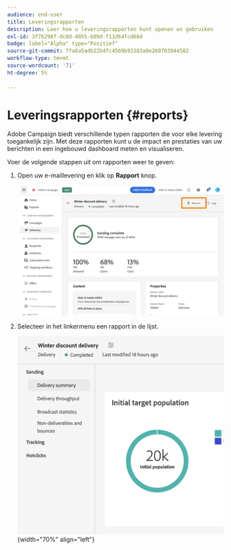 ```yaml
---
audience: end-user
title: Leveringsrapporten
description: Leer hoe u leveringsrapporten kunt openen en gebruiken
exl-id: 3f76298f-dc0d-4055-b89d-f11d64fcd66d
badge: label="Alpha" type="Positief"
source-git-commit: 7fa6a5adb22b4fc4569b93383a8e269703944582
workflow-type: tm+mt
source-wordcount: '71'
ht-degree: 5%

---
```


# Leveringsrapporten {#reports}

Adobe Campaign biedt verschillende typen rapporten die voor elke levering toegankelijk zijn. Met deze rapporten kunt u de impact en prestaties van uw berichten in een ingebouwd dashboard meten en visualiseren.

Voer de volgende stappen uit om rapporten weer te geven:

1. Open uw e-maillevering en klik op **Rapport** knop.

   ![](assets/reporting.png)

1. Selecteer in het linkermenu een rapport in de lijst.

   ![](assets/reporting2.png){width="70%" align="left"}

